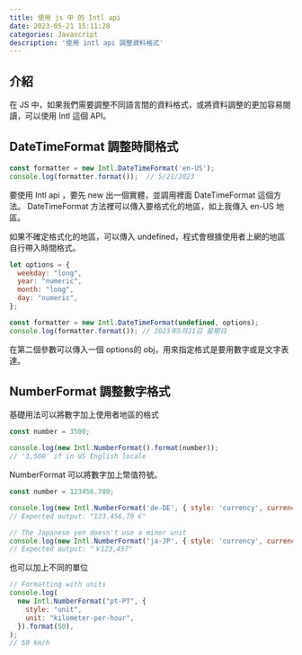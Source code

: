 ```yaml
---
title: 使用 js 中 的 Intl api
date: 2023-05-21 15:11:28
categories: Javascript
description: '使用 intl api 調整資料格式'
---
```


## 介紹

在 JS 中，如果我們需要調整不同語言間的資料格式，或將資料調整的更加容易閱讀，可以使用 Intl 這個 API。

## DateTimeFormat 調整時間格式

``` js
const formatter = new Intl.DateTimeFormat('en-US');
console.log(formatter.format());  // 5/21/2023
```

要使用 Intl api ，要先 new 出一個實體，並調用裡面 DateTimeFormat 這個方法。
DateTimeFormat 方法裡可以傳入要格式化的地區，如上我傳入 en-US 地區。

如果不確定格式化的地區，可以傳入 undefined，程式會根據使用者上網的地區自行帶入時間格式。

``` js
let options = {
  weekday: "long",
  year: "numeric",
  month: "long",
  day: "numeric",
};

const formatter = new Intl.DateTimeFormat(undefined, options);
console.log(formatter.format()); // 2023年5月21日 星期日
```

在第二個參數可以傳入一個 options的 obj，用來指定格式是要用數字或是文字表達。



## NumberFormat 調整數字格式

基礎用法可以將數字加上使用者地區的格式

``` js
const number = 3500;

console.log(new Intl.NumberFormat().format(number));
// '3,500' if in US English locale
```

NumberFormat 可以將數字加上幣值符號。

``` js
const number = 123456.789;

console.log(new Intl.NumberFormat('de-DE', { style: 'currency', currency: 'EUR' }).format(number));
// Expected output: "123.456,79 €"

// The Japanese yen doesn't use a minor unit
console.log(new Intl.NumberFormat('ja-JP', { style: 'currency', currency: 'JPY' }).format(number));
// Expected output: "￥123,457"
```

也可以加上不同的單位

``` js
// Formatting with units
console.log(
  new Intl.NumberFormat("pt-PT", {
    style: "unit",
    unit: "kilometer-per-hour",
  }).format(50),
);
// 50 km/h
```








